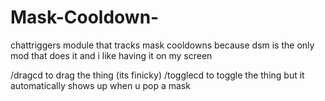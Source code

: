 # Mask-Cooldown-

chattriggers module that tracks mask cooldowns because dsm is the only mod that does it and i like having it on my screen

/dragcd to drag the thing (its finicky)
/togglecd to toggle the thing but it automatically shows up when u pop a mask
